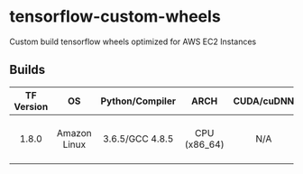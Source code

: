 # tensorflow-custom-wheels
Custom build tensorflow wheels optimized for AWS EC2 Instances

## Builds
| TF Version |      OS      | Python/Compiler |     ARCH     | CUDA/cuDNN |             Opt flags            |                                                                        Install Command                                                                        |                                                                      Download Wheel                                                                     |
|:----------:|:------------:|:---------------:|:------------:|:----------:|:--------------------------------:|:-------------------------------------------------------------------------------------------------------------------------------------------------------------:|:-------------------------------------------------------------------------------------------------------------------------------------------------------:|
|    1.8.0   | Amazon Linux | 3.6.5/GCC 4.8.5 | CPU (x86_64) |     N/A    | `-mavx -mavx2 -msse4.1 -msse4.2` | `pip install https://github.com/chenchen2015/tensorflow-custom-wheels/raw/master/1.8.0/tensorflow-1.8.0-cp36-cp36m-SSE41-SSE42-FMD-AVX-AVX2-linux_x86_64.whl` | [Link](https://github.com/chenchen2015/tensorflow-custom-wheels/raw/master/1.8.0/tensorflow-1.8.0-cp36-cp36m-SSE41-SSE42-FMD-AVX-AVX2-linux_x86_64.whl) |
